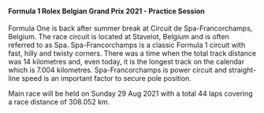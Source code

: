 
####  Formula 1 Rolex Belgian Grand Prix 2021 - Practice Session

Formula One is back after summer break at Circuit de Spa-Francorchamps, Belgium. The race circuit is located at Stavelot, Belgium and is often referred to as Spa. Spa-Francorchamps is a classic Formula 1 circuit with fast, hilly and twisty corners. There was a time when the total track distance was 14 kilometres and, even today, it is the longest track on the calendar which is 7.004 kilometres. Spa-Francorchamps is power circuit and straight-line speed is an important factor to secure pole position. 

Main race will be held on Sunday 29 Aug 2021 with a total 44 laps covering a race distance of 308.052 km.

